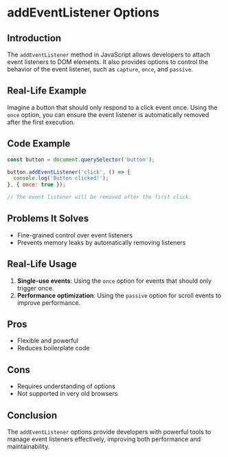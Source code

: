 # addEventListener Options

## Introduction
The `addEventListener` method in JavaScript allows developers to attach event listeners to DOM elements. It also provides options to control the behavior of the event listener, such as `capture`, `once`, and `passive`.

## Real-Life Example
Imagine a button that should only respond to a click event once. Using the `once` option, you can ensure the event listener is automatically removed after the first execution.

## Code Example
```javascript
const button = document.querySelector('button');

button.addEventListener('click', () => {
  console.log('Button clicked!');
}, { once: true });

// The event listener will be removed after the first click.
```

## Problems It Solves
- Fine-grained control over event listeners
- Prevents memory leaks by automatically removing listeners

## Real-Life Usage
1. **Single-use events**: Using the `once` option for events that should only trigger once.
2. **Performance optimization**: Using the `passive` option for scroll events to improve performance.

## Pros
- Flexible and powerful
- Reduces boilerplate code

## Cons
- Requires understanding of options
- Not supported in very old browsers

## Conclusion
The `addEventListener` options provide developers with powerful tools to manage event listeners effectively, improving both performance and maintainability.
